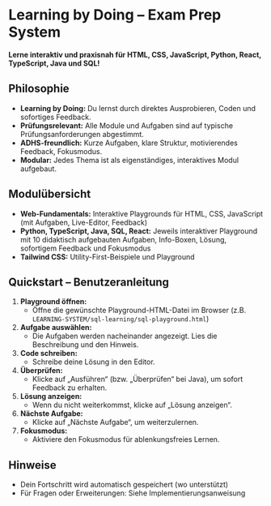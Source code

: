 # Learning by Doing – Exam Prep System

**Lerne interaktiv und praxisnah für HTML, CSS, JavaScript, Python, React, TypeScript, Java und SQL!**

## Philosophie
- **Learning by Doing:** Du lernst durch direktes Ausprobieren, Coden und sofortiges Feedback.
- **Prüfungsrelevant:** Alle Module und Aufgaben sind auf typische Prüfungsanforderungen abgestimmt.
- **ADHS-freundlich:** Kurze Aufgaben, klare Struktur, motivierendes Feedback, Fokusmodus.
- **Modular:** Jedes Thema ist als eigenständiges, interaktives Modul aufgebaut.

## Modulübersicht
- **Web-Fundamentals:** Interaktive Playgrounds für HTML, CSS, JavaScript (mit Aufgaben, Live-Editor, Feedback)
- **Python, TypeScript, Java, SQL, React:** Jeweils interaktiver Playground mit 10 didaktisch aufgebauten Aufgaben, Info-Boxen, Lösung, sofortigem Feedback und Fokusmodus
- **Tailwind CSS:** Utility-First-Beispiele und Playground

## Quickstart – Benutzeranleitung
1. **Playground öffnen:**
   - Öffne die gewünschte Playground-HTML-Datei im Browser (z.B. `LEARNING-SYSTEM/sql-learning/sql-playground.html`)
2. **Aufgabe auswählen:**
   - Die Aufgaben werden nacheinander angezeigt. Lies die Beschreibung und den Hinweis.
3. **Code schreiben:**
   - Schreibe deine Lösung in den Editor.
4. **Überprüfen:**
   - Klicke auf „Ausführen“ (bzw. „Überprüfen“ bei Java), um sofort Feedback zu erhalten.
5. **Lösung anzeigen:**
   - Wenn du nicht weiterkommst, klicke auf „Lösung anzeigen“.
6. **Nächste Aufgabe:**
   - Klicke auf „Nächste Aufgabe“, um weiterzulernen.
7. **Fokusmodus:**
   - Aktiviere den Fokusmodus für ablenkungsfreies Lernen.

## Hinweise
- Dein Fortschritt wird automatisch gespeichert (wo unterstützt)
- Für Fragen oder Erweiterungen: Siehe Implementierungsanweisung 